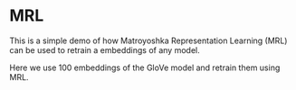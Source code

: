 # MRL 

This is a simple demo of how Matroyoshka Representation Learning (MRL) can be used to retrain a embeddings of any model.

Here we use 100 embeddings of the GloVe model and retrain them using MRL.